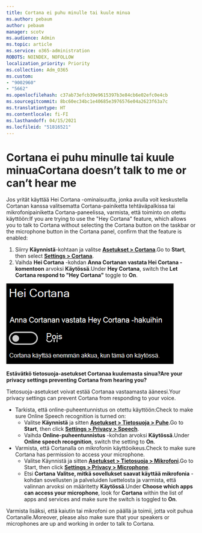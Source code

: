 ```yaml
---
title: Cortana ei puhu minulle tai kuule minua
ms.author: pebaum
author: pebaum
manager: scotv
ms.audience: Admin
ms.topic: article
ms.service: o365-administration
ROBOTS: NOINDEX, NOFOLLOW
localization_priority: Priority
ms.collection: Adm_O365
ms.custom:
- "9002960"
- "5662"
ms.openlocfilehash: c37ab73efcb39e9615397b3e84cb6e02efc0e4cb
ms.sourcegitcommit: 8bc60ec34bc1e40685e3976576e04a2623f63a7c
ms.translationtype: HT
ms.contentlocale: fi-FI
ms.lasthandoff: 04/15/2021
ms.locfileid: "51816521"
---
```

# <a name="cortana-doesnt-talk-to-me-or-cant-hear-me"></a><span data-ttu-id="0dc87-102">Cortana ei puhu minulle tai kuule minua</span><span class="sxs-lookup"><span data-stu-id="0dc87-102">Cortana doesn’t talk to me or can’t hear me</span></span>

<span data-ttu-id="0dc87-103">Jos yrität käyttää Hei Cortana -ominaisuutta, jonka avulla voit keskustella Cortanan kanssa valitsematta Cortana-painiketta tehtäväpalkissa tai mikrofonipainiketta Cortana-paneelissa, varmista, että toiminto on otettu käyttöön:</span><span class="sxs-lookup"><span data-stu-id="0dc87-103">If you are trying to use the "Hey Cortana" feature, which allows you to talk to Cortana without selecting the Cortana button on the taskbar or the microphone button in the Cortana panel, confirm that the feature is enabled:</span></span>

1. <span data-ttu-id="0dc87-104">Siirry **Käynnistä**-kohtaan ja valitse **[Asetukset > Cortana](ms-settings:cortana?activationSource=GetHelp)**.</span><span class="sxs-lookup"><span data-stu-id="0dc87-104">Go to **Start**, then select **[Settings > Cortana](ms-settings:cortana?activationSource=GetHelp)**.</span></span>
2. <span data-ttu-id="0dc87-105">Vaihda **Hei Cortana** -kohdan **Anna Cortanan vastata Hei Cortana -komentoon** arvoksi **Käytössä**.</span><span class="sxs-lookup"><span data-stu-id="0dc87-105">Under **Hey Cortana**, switch the **Let Cortana respond to "Hey Cortana"** toggle to **On**.</span></span>

![Hei Cortana](media/hey-cortana.png)

<span data-ttu-id="0dc87-107">**Estävätkö tietosuoja-asetukset Cortanaa kuulemasta sinua?**</span><span class="sxs-lookup"><span data-stu-id="0dc87-107">**Are your privacy settings preventing Cortana from hearing you?**</span></span>

<span data-ttu-id="0dc87-108">Tietosuoja-asetukset voivat estää Cortanaa vastaamasta ääneesi.</span><span class="sxs-lookup"><span data-stu-id="0dc87-108">Your privacy settings can prevent Cortana from responding to your voice.</span></span>
- <span data-ttu-id="0dc87-109">Tarkista, että online-puheentunnistus on otettu käyttöön:</span><span class="sxs-lookup"><span data-stu-id="0dc87-109">Check to make sure Online Speech recognition is turned on:</span></span>
    - <span data-ttu-id="0dc87-110">Valitse **Käynnistä** ja sitten **[Asetukset > Tietosuoja > Puhe](ms-settings:privacy-speech?activationSource=GetHelp)**.</span><span class="sxs-lookup"><span data-stu-id="0dc87-110">Go to **Start**, then click **[Settings > Privacy > Speech](ms-settings:privacy-speech?activationSource=GetHelp)**.</span></span>
    - <span data-ttu-id="0dc87-111">Vaihda **Online-puheentunnistus** -kohdan arvoksi **Käytössä**.</span><span class="sxs-lookup"><span data-stu-id="0dc87-111">Under **Online speech recognition**, switch the setting to **On**.</span></span>
- <span data-ttu-id="0dc87-112">Varmista, että Cortanalla on mikrofonin käyttöoikeus.</span><span class="sxs-lookup"><span data-stu-id="0dc87-112">Check to make sure Cortana has permission to access your microphone.</span></span> 
    - <span data-ttu-id="0dc87-113">Valitse Käynnistä ja sitten **[Asetukset > Tietosuoja > Mikrofoni](ms-settings:privacy-microphone?activationSource=GetHelp)**.</span><span class="sxs-lookup"><span data-stu-id="0dc87-113">Go to Start, then click **[Settings > Privacy > Microphone](ms-settings:privacy-microphone?activationSource=GetHelp)**.</span></span>
    - <span data-ttu-id="0dc87-114">Etsi **Cortana** **Valitse, mitkä sovellukset saavat käyttää mikrofonia** -kohdan sovellusten ja palveluiden luettelosta ja varmista, että valinnan arvoksi on määritetty **Käytössä**.</span><span class="sxs-lookup"><span data-stu-id="0dc87-114">Under **Choose which apps can access your microphone**, look for **Cortana** within the list of apps and services and make sure the switch is toggled to **On**.</span></span>

<span data-ttu-id="0dc87-115">Varmista lisäksi, että kaiutin tai mikrofoni on päällä ja toimii, jotta voit puhua Cortanalle.</span><span class="sxs-lookup"><span data-stu-id="0dc87-115">Moreover, please also make sure that your speakers or microphones are up and working in order to talk to Cortana.</span></span>
